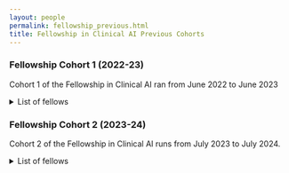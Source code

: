 ```yaml
---
layout: people
permalink: fellowship_previous.html
title: Fellowship in Clinical AI Previous Cohorts
---
```

<h3 style>Fellowship Cohort 1 (2022-23) </h3> 


Cohort 1 of the Fellowship in Clinical AI ran from June 2022 to June 2023
<details>

<summary>List of fellows</summary>


| Fellow                                                                               | Clinical specialty                                   | Selected outputs
|--------------------------------------------------------------------------------------|------------------------------------------------------| ---
| [Sarah Blake](https://www.linkedin.com/in/sarah-blake-571a9618a/)                    | Cardiology                                           |https://digitalhealth.london/letting-ai-take-the-strain <br /> https://blog.intelligenthealth.ai/an-interview-with-sarah-blake  <br /> https://www.youtube.com/watch?v=mZHGT_i0P4Y
| [Adam Julius](https://www.linkedin.com/in/adam-julius-764b20275/)                    | Anaesthetics                                         |
| [Mustafa Khanbhai](https://www.linkedin.com/in/mustafa-khanbhai-phd-frcs-6a52b4121/) | General Surgery with Oncoplastic Breast Subspecialty |
| [James Lai](https://www.linkedin.com/in/jamestflai/)                                 | Emergency Medicine                                   | 
| [Akish Luintel](https://www.linkedin.com/in/akish-luintel-652407a2/)                 | Infectious Disease & General Internal Medicine       | https://doi.org/10.3389/fdgth.2023.1161098
| [Adam Mayers](https://www.linkedin.com/in/adam-mayers-225311272/)                    | Clinical Radiology                                   |
| [Robert Miller](https://scholar.google.co.uk/citations?user=gDW-DoAAAAAJ&hl=en)      | Plastic Surgery                                      |https://doi.org/10.1177/17531934231152592 <br/> https://doi.org/10.1097/SLA.0000000000005896
| [Jack Ross](https://www.linkedin.com/in/jack-ross-b3673154/)                         | Clinical Pharmacology & General Internal Medicine    | https://doi.org/10.1016/j.crad.2022.09.132 <br/> https://doi.org/10.1111/bcp.15930 <br /> https://arxiv.org/abs/2212.08072
| [Amit Samani](https://www.linkedin.com/in/amit-samani-561331189/)                    | Medical Oncology                                     |
| [Kavitha Vimalesvaran](https://www.linkedin.com/in/kavitha-vimalesvaran-83600979/)   | Cardiology                                           | https://healthcare-digital.com/technology-and-ai/ai-software-to-improve-hospital-patient-turnaround-times <br/> https://www.youtube.com/watch?v=Rh_Q0tzl8wc

</details>



<h3 style>Fellowship Cohort 2 (2023-24) </h3> 

Cohort 2 of the Fellowship in Clinical AI runs from July 2023 to July 2024.  

<details>

<summary>List of fellows</summary>


| Fellow                                                                 | Clinical specialty | 
|------------------------------------------------------------------------|--------------------| 
| [Nikunj Davda](https://www.linkedin.com/in/nikunj-davda-a0878787/)     | Neurology          |
| [Robert Dunk](https://www.linkedin.com/in/robert-dunk-15a280228/)      | Clinical Radiology |
| [Maredudd Harris](https://www.linkedin.com/in/maredudd-harris/) | Clinical Radiology |
| Paulette Kumi               | Clinical Radiology | 
| Qasim Malik       | Paediatrics        | 
| [Annabelle Painter](https://www.linkedin.com/in/dr-annabelle-painter/) | General Practice   |
| Ashiv Patel | General Practice   |
| [William Pritchard](https://www.linkedin.com/in/wjpritchard/)   | Emergency Medicine |  
| [Rishi Ramessur](https://www.linkedin.com/in/rishi-ramessur/)   | Ophthalmology      |
| [Luis Ribeiro](https://www.linkedin.com/in/luis-ribeiro-16815374/) | Urology            | 
| [Caolan Roberson](https://www.linkedin.com/in/caolan-roberson-a24bab266/)             | Paediatrics        | 
| Hamish Robertson | Paediatrics        |
| Ruchir Shah       | Clinical Radiology |
| [Andrew Soltan](https://www.linkedin.com/in/andrewsoltan/) | Medical Oncology   |
| [Taha Soomro](https://www.linkedin.com/in/taha-soomro-b6120973/)         | Ophthalmology      |  
| [Sonam Vadera](https://www.linkedin.com/in/sonam-vadera-33871a292/)     | Clinical Radiology |
| [Yash Verma](https://www.linkedin.com/in/yash-verma-a370731a4/) | Plastic Surgery    | 

</details>

